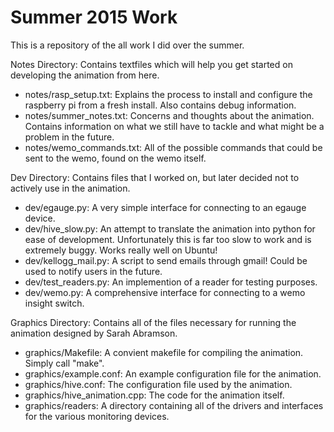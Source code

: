 # Summer 2015 Work
This is a repository of the all work I did over the summer.

Notes Directory:
Contains textfiles which will help you get started on developing the animation from here.
  - notes/rasp_setup.txt: Explains the process to install and configure the raspberry pi from a fresh install. Also contains debug information.
  - notes/summer_notes.txt: Concerns and thoughts about the animation. Contains information on what we still have to tackle and what might be a problem in the future.
  - notes/wemo_commands.txt: All of the possible commands that could be sent to the wemo, found on the wemo itself. 

Dev Directory:
Contains files that I worked on, but later decided not to actively use in the animation.
  - dev/egauge.py: A very simple interface for connecting to an egauge device.
  - dev/hive_slow.py: An attempt to translate the animation into python for ease of development. Unfortunately this is far too slow to work and is extremely buggy. Works really well on Ubuntu!
  - dev/kellogg_mail.py: A script to send emails through gmail! Could be used to notify users in the future.
  - dev/test_readers.py: An implemention of a reader for testing purposes.
  - dev/wemo.py: A comprehensive interface for connecting to a wemo insight switch.

Graphics Directory:
Contains all of the files necessary for running the animation designed by Sarah Abramson.
  - graphics/Makefile: A convient makefile for compiling the animation. Simply call "make".
  - graphics/example.conf: An example configuration file for the animation.
  - graphics/hive.conf: The configuration file used by the animation.
  - graphics/hive_animation.cpp: The code for the animation itself.
  - graphics/readers: A directory containing all of the drivers and interfaces for the various monitoring devices.
